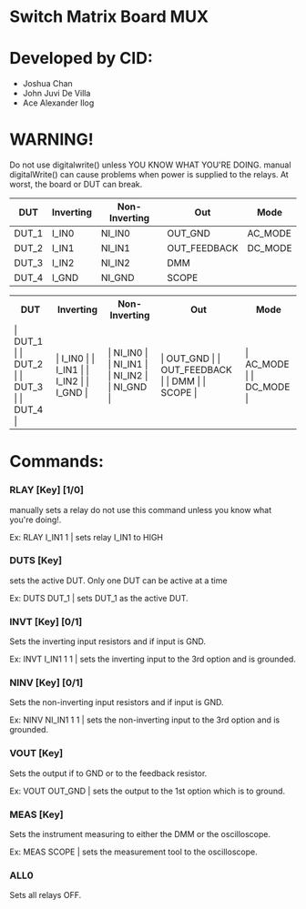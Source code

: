 # Switch Matrix Board MUX
# Developed by CID:
- Joshua Chan
- John Juvi De Villa
- Ace Alexander Ilog

# WARNING!
Do not use digitalwrite() unless YOU KNOW WHAT YOU'RE DOING.
manual digitalWrite() can cause problems when power is supplied
to the relays. At worst, the board or DUT can break.

| DUT | Inverting | Non-Inverting | Out | Mode |
| --- | --- | --- | --- | --- | 
| DUT_1 | I_IN0 | NI_IN0 | OUT_GND | AC_MODE |
| DUT_2 | I_IN1 | NI_IN1 | OUT_FEEDBACK | DC_MODE |
| DUT_3 | I_IN2 | NI_IN2 | DMM |
| DUT_4 | I_GND | NI_GND | SCOPE |

<table>
<tr>
  <th>DUT</th>
  <th>Inverting</th>
  <th>Non-Inverting</th>
  <th>Out</th>
  <th>Mode</th>
</tr>
<tr>
  <td>
    | DUT_1 |
    | DUT_2 |
    | DUT_3 |
    | DUT_4 |
  </td>
  <td>
    | I_IN0 |
    | I_IN1 |
    | I_IN2 |
    | I_GND |
  </td>
  <td>
    | NI_IN0 |
    | NI_IN1 |
    | NI_IN2 |
    | NI_GND |
  </td>
  <td>
    | OUT_GND |
    | OUT_FEEDBACK |
    | DMM |
    | SCOPE |
  </td>
  <td>
    | AC_MODE |
    | DC_MODE |
  </td>
</tr>
</table>

# Commands:
### RLAY [Key] [1/0]
manually sets a relay do not use this command unless you know what you're doing!.

Ex: RLAY I_IN1 1   | sets relay I_IN1 to HIGH
### DUTS [Key]
sets the active DUT. Only one DUT can be active at a time

Ex: DUTS DUT_1      | sets DUT_1 as the active DUT.
### INVT [Key] [0/1] 
Sets the inverting input resistors and if input is GND.

Ex: INVT I_IN1 1 1    | sets the inverting input to the 3rd option and is grounded.
### NINV [Key] [0/1]
Sets the non-inverting input resistors and if input is GND.

Ex: NINV NI_IN1 1 1    | sets the non-inverting input to the 3rd option and is grounded.
### VOUT [Key]
Sets the output if to GND or to the feedback resistor.

Ex: VOUT OUT_GND      | sets the output to the 1st option which is to ground.
### MEAS [Key]
Sets the instrument measuring to either the DMM or the oscilloscope.

Ex: MEAS SCOPE      | sets the measurement tool to the oscilloscope.
### ALL0
Sets all relays OFF.
